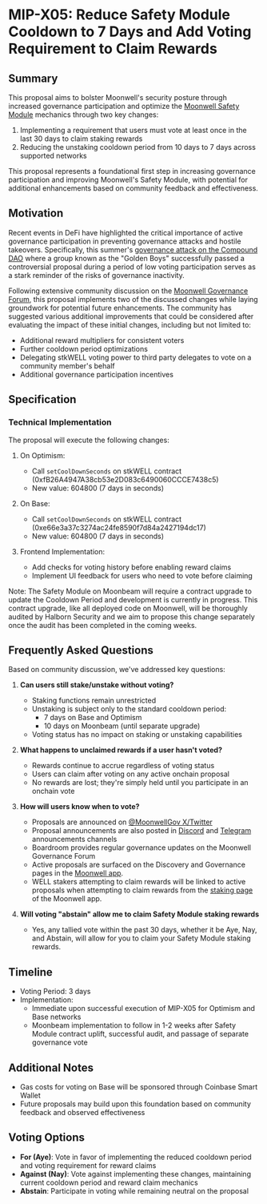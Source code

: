 # MIP-X05: Reduce Safety Module Cooldown to 7 Days and Add Voting Requirement to Claim Rewards

## Summary

This proposal aims to bolster Moonwell's security posture through increased
governance participation and optimize the
[Moonwell Safety Module](https://docs.moonwell.fi/moonwell/moonwell-overview/stake#overview)
mechanics through two key changes:

1. Implementing a requirement that users must vote at least once in the last 30
   days to claim staking rewards
2. Reducing the unstaking cooldown period from 10 days to 7 days across
   supported networks

This proposal represents a foundational first step in increasing governance
participation and improving Moonwell's Safety Module, with potential for
additional enhancements based on community feedback and effectiveness.

## Motivation

Recent events in DeFi have highlighted the critical importance of active
governance participation in preventing governance attacks and hostile takeovers.
Specifically, this summer's
[governance attack on the Compound DAO](https://cointelegraph.com/news/key-takeaways-golden-boys-attack-compound-dao)
where a group known as the "Golden Boys" successfully passed a controversial
proposal during a period of low voting participation serves as a stark reminder
of the risks of governance inactivity.

Following extensive community discussion on the
[Moonwell Governance Forum](https://forum.moonwell.fi/t/increasing-governance-participation/1275),
this proposal implements two of the discussed changes while laying groundwork
for potential future enhancements. The community has suggested various
additional improvements that could be considered after evaluating the impact of
these initial changes, including but not limited to:

- Additional reward multipliers for consistent voters
- Further cooldown period optimizations
- Delegating stkWELL voting power to third party delegates to vote on a
  community member's behalf
- Additional governance participation incentives

## Specification

### Technical Implementation

The proposal will execute the following changes:

1. On Optimism:

   - Call `setCoolDownSeconds` on stkWELL contract
     (0xfB26A4947A38cb53e2D083c6490060CCCE7438c5)
   - New value: 604800 (7 days in seconds)

2. On Base:

   - Call `setCoolDownSeconds` on stkWELL contract
     (0xe66e3a37c3274ac24fe8590f7d84a2427194dc17)
   - New value: 604800 (7 days in seconds)

3. Frontend Implementation:
   - Add checks for voting history before enabling reward claims
   - Implement UI feedback for users who need to vote before claiming

Note: The Safety Module on Moonbeam will require a contract upgrade to update
the Cooldown Period and development is currently in progress. This contract
upgrade, like all deployed code on Moonwell, will be thoroughly audited by
Halborn Security and we aim to propose this change separately once the audit has
been completed in the coming weeks.

## Frequently Asked Questions

Based on community discussion, we've addressed key questions:

1. **Can users still stake/unstake without voting?**
   - Staking functions remain unrestricted
   - Unstaking is subject only to the standard cooldown period:
     - 7 days on Base and Optimism
     - 10 days on Moonbeam (until separate upgrade)
   - Voting status has no impact on staking or unstaking capabilities
2. **What happens to unclaimed rewards if a user hasn't voted?**

   - Rewards continue to accrue regardless of voting status
   - Users can claim after voting on any active onchain proposal
   - No rewards are lost; they're simply held until you participate in an
     onchain vote

3. **How will users know when to vote?**

   - Proposals are announced on
     [@MoonwellGov X/Twitter](https://x.com/MoonwellGov)
   - Proposal announcements are also posted in
     [Discord](https://discord.gg/moonwellfi) and
     [Telegram](https://t.me/moonwellfi) announcements channels
   - Boardroom provides regular governance updates on the Moonwell Governance
     Forum
   - Active proposals are surfaced on the Discovery and Governance pages in the
     [Moonwell app](https://moonwell.fi).
   - WELL stakers attempting to claim rewards will be linked to active proposals
     when attempting to claim rewards from the
     [staking page](https://moonwell.fi/stake/base) of the Moonwell app.

4. **Will voting "abstain" allow me to claim Safety Module staking rewards**
   - Yes, any tallied vote within the past 30 days, whether it be Aye, Nay, and
     Abstain, will allow for you to claim your Safety Module staking rewards.

## Timeline

- Voting Period: 3 days
- Implementation:
  - Immediate upon successful execution of MIP-X05 for Optimism and Base
    networks
  - Moonbeam implementation to follow in 1-2 weeks after Safety Module contract
    uplift, successful audit, and passage of separate governance vote

## Additional Notes

- Gas costs for voting on Base will be sponsored through Coinbase Smart Wallet
- Future proposals may build upon this foundation based on community feedback
  and observed effectiveness

## Voting Options

- **For (Aye)**: Vote in favor of implementing the reduced cooldown period and
  voting requirement for reward claims
- **Against (Nay)**: Vote against implementing these changes, maintaining
  current cooldown period and reward claim mechanics
- **Abstain**: Participate in voting while remaining neutral on the proposal
